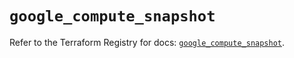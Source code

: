 # `google_compute_snapshot`

Refer to the Terraform Registry for docs: [`google_compute_snapshot`](https://registry.terraform.io/providers/hashicorp/google-beta/6.41.0/docs/resources/google_compute_snapshot).
